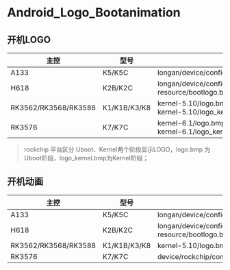 # Android_Logo_Bootanimation



## 开机LOGO

| 主控                 | 型号         | LOGO路径                                                     |
| -------------------- | ------------ | ------------------------------------------------------------ |
| A133                 | K5/K5C       | longan/device/config/chips/a133/configs/c3/android/bootlogo.bmp |
| H618                 | K2B/K2C      | longan/device/config/chips/h618/boot-resource/boot-resource/bootlogo.bmp |
| RK3562/RK3568/RK3588 | K1/K1B/K3/K8 | kernel-5.10/logo.bmp<br />kernel-5.10/logo_kernel.bmp        |
| RK3576               | K7/K7C       | kernel-6.1/logo.bmp<br />kernel-6.1/logo_kernel.bmp          |

>rockchip 平台区分 Uboot、Kernel两个阶段显示LOGO，logo.bmp 为Uboot阶段，logo_kernel.bmp为Kernel阶段；



## 开机动画

| 主控                 | 型号         | 开机动画路径                                                 |
| -------------------- | ------------ | ------------------------------------------------------------ |
| A133                 | K5/K5C       | longan/device/config/chips/a133/configs/c3/android/bootlogo.bmp |
| H618                 | K2B/K2C      | longan/device/config/chips/h618/boot-resource/boot-resource/bootlogo.bmp |
| RK3562/RK3568/RK3588 | K1/K1B/K3/K8 | kernel-5.10/logo.bmp kernel-5.10/logo_kernel.bmp             |
| RK3576               | K7/K7C       | device/rockchip/common/bootanimation.zip                     |
